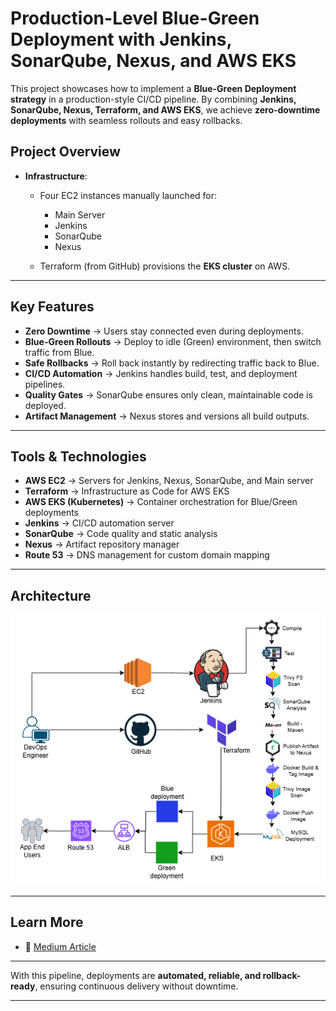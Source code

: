 # Production-Level Blue-Green Deployment with Jenkins, SonarQube, Nexus, and AWS EKS

This project showcases how to implement a **Blue-Green Deployment strategy** in a production-style CI/CD pipeline. By combining **Jenkins, SonarQube, Nexus, Terraform, and AWS EKS**, we achieve **zero-downtime deployments** with seamless rollouts and easy rollbacks.

## Project Overview

* **Infrastructure**:

  * Four EC2 instances manually launched for:

    * Main Server
    * Jenkins
    * SonarQube
    * Nexus
  * Terraform (from GitHub) provisions the **EKS cluster** on AWS.

---

## Key Features

* **Zero Downtime** → Users stay connected even during deployments.
* **Blue-Green Rollouts** → Deploy to idle (Green) environment, then switch traffic from Blue.
* **Safe Rollbacks** → Roll back instantly by redirecting traffic back to Blue.
* **CI/CD Automation** → Jenkins handles build, test, and deployment pipelines.
* **Quality Gates** → SonarQube ensures only clean, maintainable code is deployed.
* **Artifact Management** → Nexus stores and versions all build outputs.

---

## Tools & Technologies

* **AWS EC2** → Servers for Jenkins, Nexus, SonarQube, and Main server
* **Terraform** → Infrastructure as Code for AWS EKS
* **AWS EKS (Kubernetes)** → Container orchestration for Blue/Green deployments
* **Jenkins** → CI/CD automation server
* **SonarQube** → Code quality and static analysis
* **Nexus** → Artifact repository manager
* **Route 53** → DNS management for custom domain mapping

---

## Architecture

![Architecture Diagram](./architecture.png)

---

## Learn More

* 📝 [Medium Article](https://aws.plainenglish.io/production-level-blue-green-deployment-with-jenkins-sonarqube-nexus-and-aws-eks-61eeae3dda46) 

---

With this pipeline, deployments are **automated, reliable, and rollback-ready**, ensuring continuous delivery without downtime.

---
